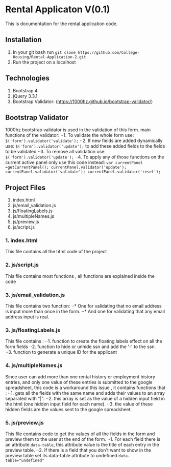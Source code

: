 # Rental Applicaton V(0.1)

This is documentation for the rental application code.

## Installation

1. In your git bash run `git clone https://github.com/College-Housing/Rental-Application-2.git`
2. Run the project on a localhost

## Technologies
1. Bootstrap 4
2. jQuery 3.3.1
3. Bootstrap Validator: (https://1000hz.github.io/bootstrap-validator/)


## Bootstrap Validator
1000hz bootstrap validator is used in the validation of this form.
main functions of the validator:
⋅⋅1. To validate the whole form use: `$('form').validator('validate');`
⋅⋅2. If new fields are added dynamically use: `$('form').validator('update');` to add these added fields to the fields to be validated
⋅⋅3. To remove all validation use:  `$('form').validator('update');`
⋅⋅4. To apply any of those functions on the current active panel only use this code instead:
    `
    var currentPanel =getCurrentPanel();
    currentPanel.validator('update');
    currentPanel.validator('validate');
    currentPanel.validator('reset');
    `

## Project Files
 1. index.html
 2. js/email_validation.js
 3. js/floatingLabels.js
 4. js/multipleNames.js
 5. js/preview.js
 6. js/script.js


### 1. index.html
This file contains all the html code of the project

### 2. js/script.js
This file contains most functions , all functions are explained inside the  code

### 3. js/email_validation.js
This file contains two function:
⋅⋅* One for validating that no email address is input more than once in the form.
⋅⋅* And one for validating that any email address input is real.  

### 3. js/floatingLabels.js
This file contains :
⋅⋅1. function to create the floating labels effect on all the form fields
⋅⋅2. function to hide or unhide ssn and add the '-' to the ssn.   
⋅⋅3. function to generate a unique ID for the applicant

### 4. js/multipleNames.js
Since user can add more than one rental history or employment history entries, and only one value of these entries is submitted to the google spreadsheet, this code is a workaround this issue , it contains functions that :
⋅⋅1. gets all the fields with the same name and adds their values to an array separated with "|".
⋅⋅2. this array is set as the value of a hidden input field in the html (one hidden input field for each name).
⋅⋅3. the value of these hidden fields are the values sent to the google spreadsheet.

### 5. js/preview.js
This file contains code to get the values of all the fields in the form and preview them to the user at the end of the form.
⋅⋅1. For each field there is an attribute `data-table`, this attribute value is the title of each entry in the preview table.
⋅⋅2. If there is a field that you don't want to show in the preview table set its data-table attribute to undefined `data-table="undefined"`
